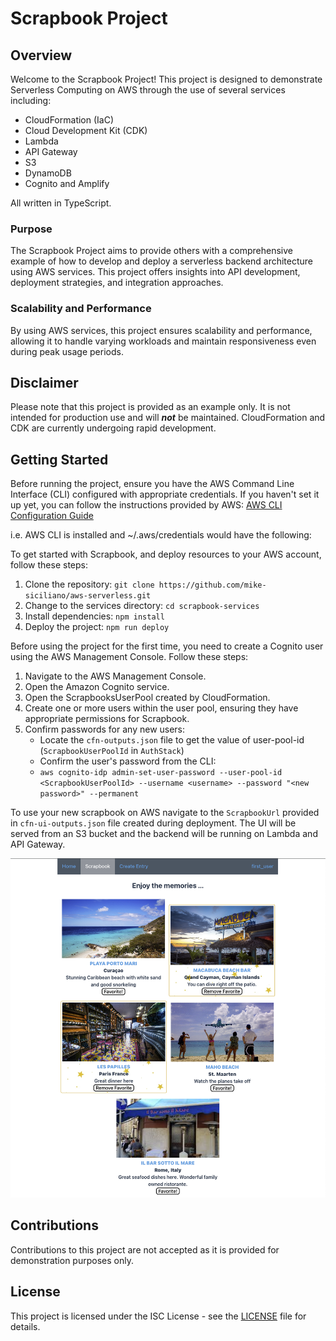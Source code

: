 # Scrapbook Project

## Overview

Welcome to the Scrapbook Project! This project is designed to demonstrate Serverless Computing on AWS through the use of several services including:
* CloudFormation (IaC)
* Cloud Development Kit (CDK)
* Lambda
* API Gateway
* S3
* DynamoDB
* Cognito and Amplify

All written in TypeScript.

### Purpose
The Scrapbook Project aims to provide others with a comprehensive example of how to develop and deploy a serverless backend architecture using AWS services. This project offers insights into API development, deployment strategies, and integration approaches.


### Scalability and Performance
By using AWS services, this project ensures scalability and performance, allowing it to handle varying workloads and maintain responsiveness even during peak usage periods.


## Disclaimer

Please note that this project is provided as an example only. It is not intended for production use and will ***not*** be maintained.  CloudFormation and CDK are
currently undergoing rapid development. 


## Getting Started

Before running the project, ensure you have the AWS Command Line Interface (CLI) configured with appropriate credentials. If you haven't set it up yet, you can follow the instructions provided by AWS:
[AWS CLI Configuration Guide](https://docs.aws.amazon.com/cli/latest/userguide/cli-configure-quickstart.html)

i.e. AWS CLI is installed and  ~/.aws/credentials would have the following: 
<script>
 [default]
 aws_access_key_id = <your id>
 aws_secret_access_key = <your key>
</script>

To get started with Scrapbook, and deploy resources to your AWS account, follow these steps:

1. Clone the repository: `git clone https://github.com/mike-siciliano/aws-serverless.git`
2. Change to the services directory: `cd scrapbook-services`
3. Install dependencies: `npm install`
4. Deploy the project: `npm run deploy`


Before using the project for the first time, you need to create a Cognito user using the AWS Management Console. Follow these steps:

1. Navigate to the AWS Management Console.
2. Open the Amazon Cognito service.
3. Open the ScrapbooksUserPool created by CloudFormation.
4. Create one or more users within the user pool, ensuring they have appropriate permissions for Scrapbook.
5. Confirm passwords for any new users:
	- Locate the `cfn-outputs.json` file to get the value of user-pool-id (`ScrapbookUserPoolId` in `AuthStack`)
	- Confirm the user's password from the CLI:
	- `aws cognito-idp admin-set-user-password --user-pool-id <ScrapbookUserPoolId> --username <username> --password "<new password>" --permanent`

To use your new scrapbook on AWS navigate to the `ScrapbookUrl` provided in `cfn-ui-outputs.json` file created during deployment. The UI will be served from an S3 bucket and the backend will be running on Lambda and API Gateway.


![Scrapbook Example](scrapbook-example.png)


## Contributions

Contributions to this project are not accepted as it is provided for demonstration purposes only.

## License

This project is licensed under the ISC License - see the [LICENSE](LICENSE.md) file for details.